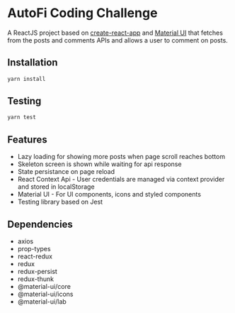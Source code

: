 # AutoFi Coding Challenge
A ReactJS project based on [create-react-app](https://github.com/facebook/create-react-app) and [Material UI](https://material-ui.com/) that fetches from the posts and comments APIs and allows a user to comment on posts.

## Installation

```js
yarn install
```

## Testing

```js
yarn test
```

## Features

- Lazy loading for showing more posts when page scroll reaches bottom
- Skeleton screen is shown while waiting for api response
- State persistance on page reload
- React Context Api - User credentials are managed via context provider and stored in localStorage
- Material UI - For UI components, icons and styled components
- Testing library based on Jest

## Dependencies

- axios
- prop-types
- react-redux
- redux
- redux-persist
- redux-thunk
- @material-ui/core
- @material-ui/icons
- @material-ui/lab

